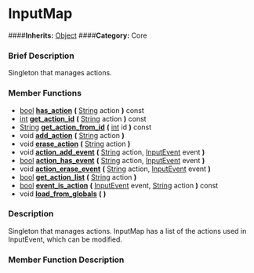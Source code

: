 #  InputMap  
####**Inherits:** [Object](class_object)
####**Category:** Core

###  Brief Description  
Singleton that manages actions.

###  Member Functions 
  * [bool](class_bool)  **[has&#95;action](#has_action)**  **(** [String](class_string) action  **)** const
  * [int](class_int)  **[get&#95;action&#95;id](#get_action_id)**  **(** [String](class_string) action  **)** const
  * [String](class_string)  **[get&#95;action&#95;from&#95;id](#get_action_from_id)**  **(** [int](class_int) id  **)** const
  * void  **[add&#95;action](#add_action)**  **(** [String](class_string) action  **)**
  * void  **[erase&#95;action](#erase_action)**  **(** [String](class_string) action  **)**
  * void  **[action&#95;add&#95;event](#action_add_event)**  **(** [String](class_string) action, [InputEvent](class_inputevent) event  **)**
  * [bool](class_bool)  **[action&#95;has&#95;event](#action_has_event)**  **(** [String](class_string) action, [InputEvent](class_inputevent) event  **)**
  * void  **[action&#95;erase&#95;event](#action_erase_event)**  **(** [String](class_string) action, [InputEvent](class_inputevent) event  **)**
  * [bool](class_bool)  **[get&#95;action&#95;list](#get_action_list)**  **(** [String](class_string) action  **)**
  * [bool](class_bool)  **[event&#95;is&#95;action](#event_is_action)**  **(** [InputEvent](class_inputevent) event, [String](class_string) action  **)** const
  * void  **[load&#95;from&#95;globals](#load_from_globals)**  **(** **)**

###  Description  
Singleton that manages actions. InputMap has a list of the actions used in InputEvent, which can be modified.

###  Member Function Description  
